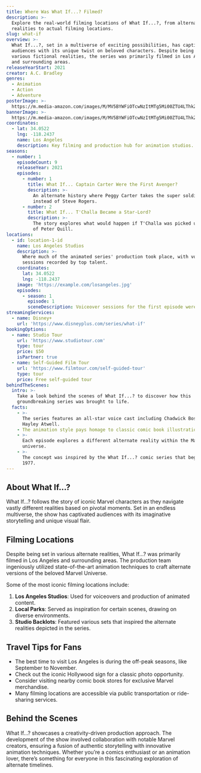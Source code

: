 ```yaml
---
title: Where Was What If...? Filmed?
description: >-
  Explore the real-world filming locations of What If...?, from alternate
  realities to actual filming locations.
slug: what-if
overview: >-
  What If...?, set in a multiverse of exciting possibilities, has captivated
  audiences with its unique twist on beloved characters. Despite being set in
  various fictional realities, the series was primarily filmed in Los Angeles
  and surrounding areas.
releaseYearStart: 2021
creator: A.C. Bradley
genres:
  - Animation
  - Action
  - Adventure
posterImage: >-
  https://m.media-amazon.com/images/M/MV5BYWFiOTcwNzItMTg5Mi00ZTU4LThkZWYtYWNmZWQ1ODE5ZTVmXkEyXkFqcGc@._V1_SX300.jpg
bannerImage: >-
  https://m.media-amazon.com/images/M/MV5BYWFiOTcwNzItMTg5Mi00ZTU4LThkZWYtYWNmZWQ1ODE5ZTVmXkEyXkFqcGc@._V1_XL.jpg
coordinates:
  - lat: 34.0522
    lng: -118.2437
    name: Los Angeles
    description: Key filming and production hub for animation studios.
seasons:
  - number: 1
    episodeCount: 9
    releaseYear: 2021
    episodes:
      - number: 1
        title: What If... Captain Carter Were the First Avenger?
        description: >-
          An alternate history where Peggy Carter takes the super soldier serum
          instead of Steve Rogers.
      - number: 2
        title: What If... T'Challa Became a Star-Lord?
        description: >-
          The story explores what would happen if T'Challa was picked up instead
          of Peter Quill.
locations:
  - id: location-1-id
    name: Los Angeles Studios
    description: >-
      Where much of the animated series' production took place, with voice
      sessions recorded by top talent.
    coordinates:
      lat: 34.0522
      lng: -118.2437
    image: 'https://example.com/losangeles.jpg'
    episodes:
      - season: 1
        episode: 1
        sceneDescription: Voiceover sessions for the first episode were held here.
streamingServices:
  - name: Disney+
    url: 'https://www.disneyplus.com/series/what-if'
bookingOptions:
  - name: Studio Tour
    url: 'https://www.studiotour.com'
    type: tour
    price: $50
    isPartner: true
  - name: Self-Guided Film Tour
    url: 'https://www.filmtour.com/self-guided-tour'
    type: tour
    price: Free self-guided tour
behindTheScenes:
  intro: >-
    Take a look behind the scenes of What If...? to discover how this
    groundbreaking series was brought to life.
  facts:
    - >-
      The series features an all-star voice cast including Chadwick Boseman and
      Hayley Atwell.
    - The animation style pays homage to classic comic book illustrations.
    - >-
      Each episode explores a different alternate reality within the Marvel
      universe.
    - >-
      The concept was inspired by the What If...? comic series that began in
      1977.
---
```


## About What If...?

What If...? follows the story of iconic Marvel characters as they navigate vastly different realities based on pivotal moments. Set in an endless multiverse, the show has captivated audiences with its imaginative storytelling and unique visual flair.

## Filming Locations

Despite being set in various alternate realities, What If...? was primarily filmed in Los Angeles and surrounding areas. The production team ingeniously utilized state-of-the-art animation techniques to craft alternate versions of the beloved Marvel Universe.

Some of the most iconic filming locations include:

1. **Los Angeles Studios**: Used for voiceovers and production of animated content.
2. **Local Parks**: Served as inspiration for certain scenes, drawing on diverse environments.
3. **Studio Backlots**: Featured various sets that inspired the alternate realities depicted in the series.

## Travel Tips for Fans

- The best time to visit Los Angeles is during the off-peak seasons, like September to November.
- Check out the iconic Hollywood sign for a classic photo opportunity.
- Consider visiting nearby comic book stores for exclusive Marvel merchandise.
- Many filming locations are accessible via public transportation or ride-sharing services.

## Behind the Scenes

What If...? showcases a creativity-driven production approach. The development of the show involved collaboration with notable Marvel creators, ensuring a fusion of authentic storytelling with innovative animation techniques. Whether you’re a comics enthusiast or an animation lover, there’s something for everyone in this fascinating exploration of alternate timelines.
